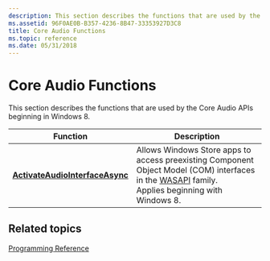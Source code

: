 ```yaml
---
description: This section describes the functions that are used by the Core Audio APIs beginning in Windows 8.
ms.assetid: 96F0AE0B-B357-4236-8B47-33353927D3C8
title: Core Audio Functions
ms.topic: reference
ms.date: 05/31/2018
---
```


# Core Audio Functions

This section describes the functions that are used by the Core Audio APIs beginning in Windows 8.



| Function                                                           | Description                                                                                                                                                                         |
|--------------------------------------------------------------------|-------------------------------------------------------------------------------------------------------------------------------------------------------------------------------------|
| [**ActivateAudioInterfaceAsync**](/windows/desktop/api/mmdeviceapi/nf-mmdeviceapi-activateaudiointerfaceasync) | Allows Windows Store apps to access preexisting Component Object Model (COM) interfaces in the [WASAPI](wasapi.md) family.<br/> Applies beginning with Windows 8.<br/> |



 

## Related topics

<dl> <dt>

[Programming Reference](programming-reference.md)
</dt> </dl>

 

 




